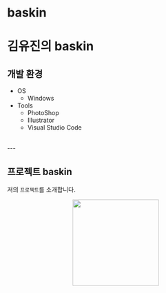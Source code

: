 # baskin

# 김유진의 baskin  
## 개발 환경  
- OS
    - Windows
- Tools
    - PhotoShop
    - Illustrator
    - Visual Studio Code
<br>
---
<br>

## 프로젝트 baskin  
저의 `프로젝트`를 소개합니다.  
<div style="text-align:center;">
    <img src="../images/시안디자인-김유진.png" width="200">
</div>

